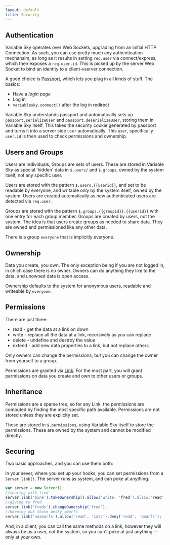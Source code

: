 ```yaml
---
layout: default
title: Security
---
```



## Authentication
Variable Sky operates over Web Sockets, upgrading from an initial HTTP
Connection. As such, you can use pretty much any authentication
mechansim, as long as it results in setting `req.user` via
connect/express, which then exposes a `req.user.id`. This is picked up
by the server Web Socket to bind an identity to a client->server
connection.

A good choice is [Passport](http://passportjs.org), which lets you plug
in all kinds of stuff. The basics:

* Have a _login page_
* Log in
* `variablesky.connect()` after the log in redirect


Variable Sky understands passport and automatically sets up
`passport.serializeUser` and `passport.deserializeUser`, storing them in
Variable Sky itself. This takes the security cookie generated by
passport and turns it into a server side `user` automatically. This
`user`, specifically `user.id` is then used to check permissions and
ownership.

## Users and Groups
Users are individuals, Groups are sets of users. These are stored in
Variable Sky as special 'hidden' data in `$.users/` and `$.groups`,
owned by the system itself, not any specific user.

Users are stored with the pattern `$.users.{{userid}}`, and set to be
readable by everyone, and writable only by the system itself, owned by
the system. Users are created automatically as new authenticated users
are detected via `req.user`.

Groups are stored with the pattern `$.groups.{{groupid}}.{{userid}}`
with one entry for each group member. Groups are created by users, not
the system. The idea is that users create groups as needed to share
data. They are owned and permissioned like any other data.

There is a group `everyone` that is implicitly everyone.

## Ownership
Data you create, you own. The only exception being if you are not logged
in, in chich case there is no owner. Owners can do anything they like to
the data, and unowned data is open access.

Ownership defaults to the system for anonymous users, readable and
writeable by `everyone`.

## Permissions
There are just three:

* read - get the data at a link on down
* write - replace all the data at a link, recursively as you can replace
* delete - undefine and destroy the value
* extend - add new data properties to a link, but not replace others

Only owners can change the permissions, but you can change the owner
from yourself to a group.

Permissions are granted via [Link](./api.html#Link). For
the most part, you will grant permissions on data you create and own to
other users or groups.

## Inheritance
Permissions are a sparse tree, so for any Link, the permissions are
computed by finding the most specific path available. Permissions are
not stored unless they are explicity set.

These are stored in `$.permissions`, using Variable Sky itself to store
the permissions. These are owned by the system and cannot be modified
directly.

## Securing
Two basic approaches, and you can use them both:

In your sever, where you set up your hooks, you can set permissions from
a `Server.link()`. The server runs as system, and can poke at anything.

```javascript
var server = new Server();
//sharing with fred
server.link('mine').takeOwnership().allow('write, 'fred').allow('read', 'fred');
//giving to fred
server.link('freds').changeOwnership('fred');
//keeping out those pesky smurfs
server.link('nosmurfs').allow('read', 'cats').deny('read', 'smurfs');
```

And, in a client, you can call the same methods on a link, however they
will always be as a user, not the system, so you can't poke at just
anything -- only at your own.
